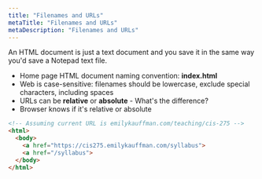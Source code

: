 ```yaml
---
title: "Filenames and URLs"
metaTitle: "Filenames and URLs"
metaDescription: "Filenames and URLs"
---
```


An HTML document is just a text document and you save it in the same way you'd save a Notepad text file.

- Home page HTML document naming convention: **index.html**
- Web is case-sensitive: filenames should be lowercase, exclude special characters, including spaces
- URLs can be **relative** or **absolute** - What's the difference?
- Browser knows if it's relative or absolute

<!-- so if I type an absolute URL into the address bar, it should go to the exact resource. if I type a relative, it won't. but if I type it relative to anothr site, it will -->


```html
<!-- Assuming current URL is emilykauffman.com/teaching/cis-275 -->
<html>
  <body>
    <a href="https://cis275.emilykauffman.com/syllabus">
    <a href="/syllabus">
  </body>
</html>
```
